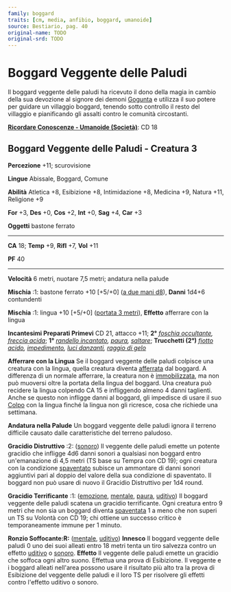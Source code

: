 ```yaml
---
family: boggard
traits: [cm, media, anfibio, boggard, umanoide]
source: Bestiario, pag. 40
original-name: TODO
original-srd: TODO
---
```


# Boggard Veggente delle Paludi

Il boggard veggente delle paludi ha ricevuto il dono della magia in cambio della
sua devozione al signore dei demoni [Gogunta](/divinità/gogunta) e utilizza il
suo potere per guidare un villaggio boggard, tenendo sotto controllo il resto
del villaggio e pianificando gli assalti contro le comunità circostanti.

**[Ricordare Conoscenze - Umanoide (Società)](/azioni/abilita/ricordare-conoscenze)**:
CD 18

## Boggard Veggente delle Paludi - Creatura 3

**Percezione** +11; scurovisione

**Lingue** Abissale, Boggard, Comune

**Abilità** Atletica +8, Esibizione +8, Intimidazione +8, Medicina +9, Natura
+11, Religione +9

**For** +3, **Des** +0, **Cos** +2, **Int** +0, **Sag** +4, **Car** +3

**Oggetti** bastone ferrato

---

**CA** 18; **Temp** +9, **Rifl** +7, **Vol** +11

**PF** 40

---

**Velocità** 6 metri, nuotare 7,5 metri; andatura nella palude

**Mischia** :1: bastone ferrato +10 \[+5/+0]
([a due mani d8](/tratti/a-due-mani)), **Danni** 1d4+6 contundenti

**Mischia** :1: lingua +10 \[+5/+0] ([portata 3 metri](/tratti/portata)),
**Effetto** afferrare con la lingua

**Incantesimi Preparati Primevi** CD 21, attacco +11; **2°**
_[foschia occultante](/incantesimi/foschia-occultante),
[freccia acida](/incantesimi/freccia-acida)_; **1°**
_[randello incantato](/incantesimi/randello-incantato),
[paura](/incantesimi/paura), [saltare](/incantesimi/saltare)_; **Trucchetti
(2°)** _[fiotto acido](/incantesimi/fiotto-acido),
[impedimento](/incantesimi/impedimento),
[luci danzanti](/incantesimi/luci-danzanti),
[raggio di gelo](/incantesimi/raggio-di-gelo)_

**Afferrare con la Lingua** Se il boggard veggente delle paludi colpisce una
creatura con la lingua, quella creatura diventa
[afferrata](/condizioni/afferrato) dal boggard. A differenza di un normale
afferrare, la creatura non è [immobilizzata](/condizioni/immobilizzato), ma non
può muoversi oltre la portata della lingua del boggard. Una creatura può
recidere la lingua colpendo CA 15 e infliggendo almeno 4 danni taglienti. Anche
se questo non infligge danni al boggard, gli impedisce di usare il suo
[Colpo](/azioni/colpire) con la lingua finché la lingua non gli ricresce, cosa
che richiede una settimana.

**Andatura nella Palude** Un boggard veggente delle paludi ignora il terreno
difficile causato dalle caratteristiche del terreno paludoso.

**Gracidio Distruttivo** :2: ([sonoro](/tratti/sonoro)) Il veggente delle paludi
emette un potente gracidio che infligge 4d6 danni sonori a qualsiasi non boggard
entro un'emanazione di 4,5 metri (TS base su Tempra con CD 19); ogni creatura
con la condizione [spaventato](/condizioni/spaventato) subisce un ammontare di
danni sonori aggiuntivi pari al doppio del valore della sua condizione di
spaventato. Il boggard non può usare di nuovo il Gracidio Distruttivo per 1d4
round.

**Gracidio Terrificante** :1: ([emozione](/tratti/emozione),
[mentale](/tratti/mentale), [paura](/tratti/paura), [uditivo](/tratti/uditivo))
Il boggard veggente delle paludi scatena un gracidio terrificante. Ogni creatura
entro 9 metri che non sia un boggard diventa
[spaventata](/condizioni/spaventato) 1 a meno che non superi un TS su Volontà
con CD 19; chi ottiene un successo critico è temporaneamente immune per 1
minuto.

**Ronzio Soffocante:R:** ([mentale](/tratti/mentale),
[uditivo](/tratti/uditivo)) **Innesco** Il boggard veggente delle paludi 0 uno
dei suoi alleati entro 18 metri tenta un tiro salvezza contro un effetto
[uditivo](/tratti/uditivo) o [sonoro](/tratti/sonoro). **Effetto** Il veggente
delle paludi emette un gracidio che soffoca ogni altro suono. Effettua una prova
di Esibizione. Il veggente e i boggard alleati nell'area possono usare il
risultato più alto tra la prova di Esibizione del veggente delle paludi e il
loro TS per risolvere gli effetti contro l'effetto uditivo o sonoro.
